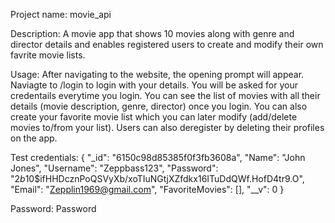 Project name: movie_api

Description: A movie app that shows 10 movies along with genre and director details and enables registered users to create and modify their own favrite movie lists.

Usage: After navigating to the website, the opening prompt will appear. Naviagte to /login to login with your details. You will be asked for your credentails everytime you login. You can see the list of movies with all their details (movie description, genre, director) once you login. You can also create your favorite movie list which you can later modify (add/delete movies to/from your list). Users can also deregister by deleting their profiles on the app.

Test credentials: 
{
    "_id": "6150c98d85385f0f3fb3608a",
    "Name": "John Jones",
    "Username": "Zeppbass123",
    "Password": "$2b$10$ifHHDcznPoQSVyXb/xoTIuNGtjXZfdkx16ITuDdQWf.HofD4tr9.O",
    "Email": "Zepplin1969@gmail.com",
    "FavoriteMovies": [],
    "__v": 0
}

Password: Password
